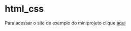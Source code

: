 # html_css
 
Para acessar o site de exemplo do miniprojeto clique <a href="https://github.com/macielaraujo/html_css/tree/main/vscode/miniprojeto/index.html">aqui</a>
